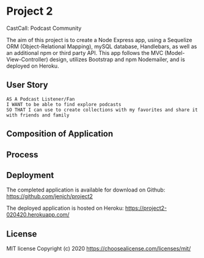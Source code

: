 # Project 2

CastCall: Podcast Community

The aim of this project is to create a Node Express app, using a Sequelize ORM (Object-Relational Mapping), mySQL database, Handlebars, as well as an additional npm or third party API. This app follows the MVC (Model-View-Controller) design, utilizes Bootstrap and npm Nodemailer, and is deployed on Heroku.

## User Story

```
AS A Podcast Listener/Fan
I WANT to be able to find explore podcasts 
SO THAT I can use to create collections with my favorites and share it with friends and family

```

## Composition of Application
 

## Process


## Deployment

The completed application is available for download on Github: 
https://github.com/jenjch/project2

The deployed application is hosted on Heroku:
https://project2-020420.herokuapp.com/  

## License

MIT license Copyright (c) 2020 
https://choosealicense.com/licenses/mit/ 


